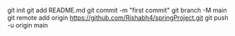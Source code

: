 git init
git add README.md
git commit -m "first commit"
git branch -M main
git remote add origin https://github.com/Rishabh4/springProject.git
git push -u origin main
